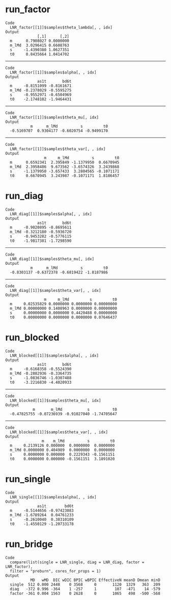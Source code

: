 # run_factor

    Code
      LNR_factor[[1]]$samples$theta_lambda[, , idx]
    Output
                  [,1]      [,2]
      m      0.7908027 0.0000000
      m_lMd  3.0296415 0.6608763
      s     -1.4390380 1.0627351
      t0     0.8435664 1.0414702

---

    Code
      LNR_factor[[1]]$samples$alpha[, , idx]
    Output
                  as1t       bd6t
      m     -0.8151099 -0.8161671
      m_lMd -0.2378029 -0.5595275
      s     -0.9552971 -0.6504969
      t0    -2.1748102 -1.9464431

---

    Code
      LNR_factor[[1]]$samples$theta_mu[, idx]
    Output
               m      m_lMd          s         t0 
      -0.5169707  0.9304177 -0.6020754 -0.9499170 

---

    Code
      LNR_factor[[1]]$samples$theta_var[, , idx]
    Output
                     m     m_lMd          s         t0
      m      0.6592341  2.395849 -1.1379950  0.6670945
      m_lMd  2.3958486  9.673562 -3.6574326  3.2439868
      s     -1.1379950 -3.657433  3.2804565 -0.1071171
      t0     0.6670945  3.243987 -0.1071171  1.8186457

# run_diag

    Code
      LNR_diag[[1]]$samples$alpha[, , idx]
    Output
                  as1t       bd6t
      m     -0.9020895 -0.8695611
      m_lMd -0.3212180 -0.5936720
      s     -0.9453282 -0.5776115
      t0    -1.9817381 -1.7298590

---

    Code
      LNR_diag[[1]]$samples$theta_mu[, idx]
    Output
               m      m_lMd          s         t0 
      -0.8303137 -0.6372378 -0.6819422 -1.8187986 

---

    Code
      LNR_diag[[1]]$samples$theta_var[, , idx]
    Output
                     m     m_lMd         s         t0
      m     0.02535829 0.0000000 0.0000000 0.00000000
      m_lMd 0.00000000 0.1408963 0.0000000 0.00000000
      s     0.00000000 0.0000000 0.4420488 0.00000000
      t0    0.00000000 0.0000000 0.0000000 0.07646437

# run_blocked

    Code
      LNR_blocked[[1]]$samples$alpha[, , idx]
    Output
                  as1t       bd6t
      m     -0.6168358 -0.5524390
      m_lMd -0.2882936 -0.3364735
      s     -1.0836746 -1.0307488
      t0    -3.2216830 -4.4020933

---

    Code
      LNR_blocked[[1]]$samples$theta_mu[, idx]
    Output
                m       m_lMd           s          t0 
      -0.47825755 -0.07236939 -0.91027040 -1.74705647 

---

    Code
      LNR_blocked[[1]]$samples$theta_var[, , idx]
    Output
                    m    m_lMd          s         t0
      m     0.2139126 0.000000  0.0000000  0.0000000
      m_lMd 0.0000000 0.404989  0.0000000  0.0000000
      s     0.0000000 0.000000  0.2229343 -0.1561151
      t0    0.0000000 0.000000 -0.1561151  3.1891020

# run_single

    Code
      LNR_single[[1]]$samples$alpha[, , idx]
    Output
                  as1t        bd6t
      m     -0.5144656 -0.97423083
      m_lMd -1.6789264  0.04761233
      s     -0.2610040  0.38310109
      t0    -1.4550129 -1.20733178

# run_bridge

    Code
      compare(list(single = LNR_single, diag = LNR_diag, factor = LNR_factor),
      filter = "preburn", cores_for_props = 1)
    Output
               MD   wMD  DIC wDIC BPIC wBPIC EffectiveN meanD Dmean minD
      single  512 0.000 2448    0 3568     0       1120  1329   363  209
      diag   -372 0.996 -364    1 -257     1        107  -471    14 -579
      factor -361 0.004 1563    0 2628     0       1065   498  -500 -568

